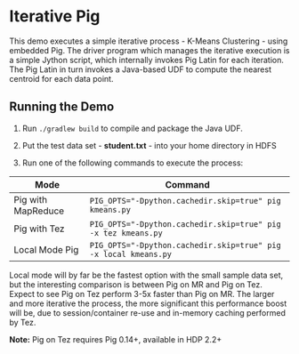 Iterative Pig 
========================

This demo executes a simple iterative process - K-Means Clustering - using embedded Pig. The driver program which manages the iterative execution is a simple Jython script, which internally invokes Pig Latin for each iteration. The Pig Latin in turn invokes a Java-based UDF to compute the nearest centroid for each data point.

Running the Demo
----------------

1. Run ```./gradlew build``` to compile and package the Java UDF.

2. Put the test data set - **student.txt** - into your home directory in HDFS

3. Run one of the following commands to execute the process:

| Mode | Command |
------- | ---------
| Pig with MapReduce |```PIG_OPTS="-Dpython.cachedir.skip=true" pig kmeans.py``` |
| Pig with Tez|```PIG_OPTS="-Dpython.cachedir.skip=true" pig -x tez kmeans.py``` |
| Local Mode Pig | ```PIG_OPTS="-Dpython.cachedir.skip=true" pig -x local kmeans.py``` |

Local mode will by far be the fastest option with the small sample data set, but the interesting comparison is between Pig on MR and Pig on Tez. Expect to see Pig on Tez perform 3-5x faster than Pig on MR. The larger and more iterative the process, the more significant this performance boost will be, due to session/container re-use and in-memory caching performed by Tez.

**Note:** Pig on Tez requires Pig 0.14+, available in HDP 2.2+ 
